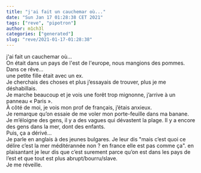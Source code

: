 ```yaml
---
title: "j'ai fait un cauchemar où..."
date: "Sun Jan 17 01:28:38 CET 2021"
tags: ["reve", "pipotron"]
author: m1ch3l
categories: ["generated"]
slug: "reve/2021-01-17-01:28:38"
---
```


j'ai fait un cauchemar où...<br>
On était dans un pays de l'est de l'europe, nous mangions des pommes.<br>
Dans ce rêve...<br>
une petite fille était avec un ex.<br>
Je cherchais des choses et plus j’essayais de trouver, plus je me déshabillais.<br>
Je marche beaucoup et je vois une forêt trop mignonne, j’arrive à un panneau « Paris ».<br>
À côté de moi, je vois mon prof de français, j’étais anxieux.<br>
Je remarque qu’on essaie de me voler mon porte-feuille dans ma banane. Je m’éloigne des gens, il y a des vagues qui dévastent la plage. Il y a encore des gens dans la mer, dont des enfants.<br>
Puis, ça a dérivé...<br>
Je parle en anglais à des jeunes bulgares. Je leur dis "mais c’est quoi ce délire c’est la mer méditérannée non ? en france elle est pas comme ça". en plaisantant je leur dis que c’est surement parce qu’on est dans les pays de l’est et que tout est plus abrupt/bourru/slave.<br>
Je me réveille.<br>
